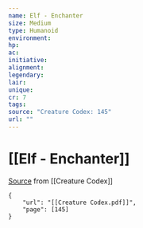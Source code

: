 ```yaml
---
name: Elf - Enchanter
size: Medium
type: Humanoid
environment: 
hp: 
ac: 
initiative: 
alignment: 
legendary: 
lair: 
unique: 
cr: 7
tags: 
source: "Creature Codex: 145"
url: ""
---
```

# [[Elf - Enchanter]]

[Source](zotero://open-pdf/library/items/NTNKJRHG?page=145) from [[Creature Codex]]

```pdf
{
	"url": "[[Creature Codex.pdf]]",
	"page": [145]
}
```

